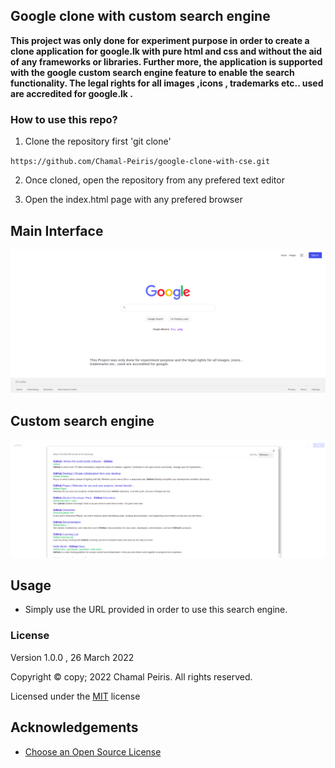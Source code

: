 ## Google clone with custom search engine



**This project was only done for experiment purpose in order to create a clone application for google.lk with pure html and css and without the aid of any frameworks or libraries. Further more, the application is supported with the google custom search engine feature to enable the search functionality. The legal rights for all images ,icons , trademarks etc.. used are accredited for google.lk .**


### How to use this repo?

1. Clone the repository first  'git clone'

``https://github.com/Chamal-Peiris/google-clone-with-cse.git``

2. Once cloned, open the repository from any prefered text editor

3. Open the index.html page with any prefered browser




## Main  Interface

![](image/MainUI.png)


## Custom search engine 

![](image/SearcgEngine.png)


## Usage

* Simply use the URL provided in order to use this search engine.


### License

Version 1.0.0 , 26 March 2022

Copyright © copy; 2022 Chamal Peiris. All rights reserved.

Licensed under the [MIT](LICENSE) license

## Acknowledgements

* [Choose an Open Source License](https://choosealicense.com)
